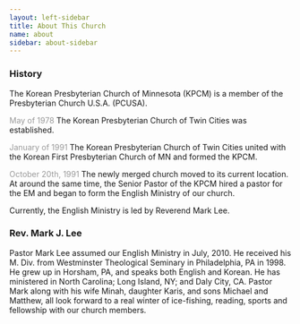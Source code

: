 ```yaml
---
layout: left-sidebar
title: About This Church
name: about
sidebar: about-sidebar
---
```

### History

The Korean Presbyterian Church of Minnesota (KPCM) is a member of the Presbyterian Church U.S.A. (PCUSA).

&#x20;<span style="color: #999999;">May of 1978</span> The Korean Presbyterian Church of Twin Cities was established.

&#x20;<span style="color: #999999;">January of 1991</span> The Korean Presbyterian Church of Twin Cities united with the Korean First Presbyterian Church of MN and formed the KPCM.

&#x20;<span style="color: #999999;">October 20th, 1991</span> The newly merged church moved to its current location. At around the same time, the Senior Pastor of the KPCM hired a pastor for the EM and began to form the English Ministry of our church.

Currently, the English Ministry is led by Reverend Mark Lee.

### Rev. Mark J. Lee

Pastor Mark Lee assumed our English Ministry in July, 2010. He received his M. Div. from Westminster Theological Seminary in Philadelphia, PA in 1998. He grew up in Horsham, PA, and speaks both English and Korean. He has ministered in North Carolina; Long Island, NY; and Daly City, CA. Pastor Mark along with his wife Minah, daughter Karis, and sons Michael and Matthew, all look forward to a real winter of ice-fishing, reading, sports and fellowship with our church members.